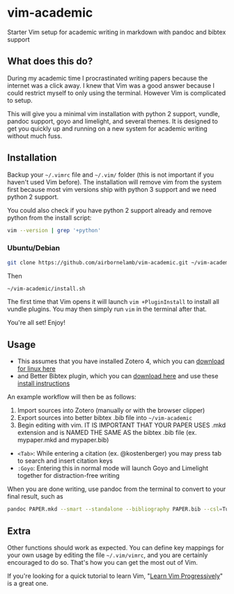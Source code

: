 # vim-academic
Starter Vim setup for academic writing in markdown with pandoc and bibtex support

## What does this do?

During my academic time I procrastinated writing papers because the internet was a click away. I knew that Vim was a good answer because I could restrict myself to only using the terminal. However Vim is complicated to setup.

This will give you a minimal vim installation with python 2 support, vundle, pandoc support, goyo and limelight, and several themes. It is designed to get you quickly up and running on a new system for academic writing without much fuss.

## Installation

Backup your `~/.vimrc` file and `~/.vim/` folder (this is not important if you haven't used Vim before). The installation will remove vim from the system first because most vim versions ship with python 3 support and we need python 2 support.

You could also check if you have python 2 support already and remove python from the install script:

```bash
vim --version | grep '+python'
```

### Ubuntu/Debian

```bash
git clone https://github.com/airbornelamb/vim-academic.git ~/vim-academic
```
Then
```bash
~/vim-academic/install.sh
```

The first time that Vim opens it will launch `vim +PluginInstall` to install all vundle plugins. You may then simply run `vim` in the terminal after that.

You're all set! Enjoy!

## Usage

+ This assumes that you have installed Zotero 4, which you can [download for linux here](https://www.zotero.org/download/client/dl?channel=release&platform=linux-x86_64&version=4.0.29.10)
+ and Better Bibtex plugin, which you can [download here](https://github.com/retorquere/zotero-better-bibtex/releases/download/1.6.100/zotero-better-bibtex-1.6.100.xpi) and use these [install instructions](https://github.com/retorquere/zotero-better-bibtex/wiki/Installation)

An example workflow will then be as follows:

1. Import sources into Zotero (manually or with the browser clipper)
2. Export sources into better bibtex .bib file into `~/vim-academic`
3. Begin editing with vim. IT IS IMPORTANT THAT YOUR PAPER USES .mkd extension and is NAMED THE SAME AS the bibtex .bib file (ex. mypaper.mkd and mypaper.bib)
  * `<Tab>`: While entering a citation (ex. @kostenberger) you may press tab to search and insert citation keys
  * `:Goyo`: Entering this in normal mode will launch Goyo and Limelight together for distraction-free writing

When you are done writing, use pandoc from the terminal to convert to your final result, such as 
```bash
pandoc PAPER.mkd --smart --standalone --bibliography PAPER.bib --csl=Turabian-NO-Ibid.csl --reference-docx=prtstemplate.docx -o FINALPAPER.docx
```

## Extra

Other functions should work as expected. You can define key mappings for your own usage by editing the file `~/.vim/vimrc`, and you are certainly encouraged to do so. That's how you can get the most out of Vim.

If you're looking for a quick tutorial to learn Vim, "[Learn Vim Progressively](http://yannesposito.com/Scratch/en/blog/Learn-Vim-Progressively/)" is a great one.
